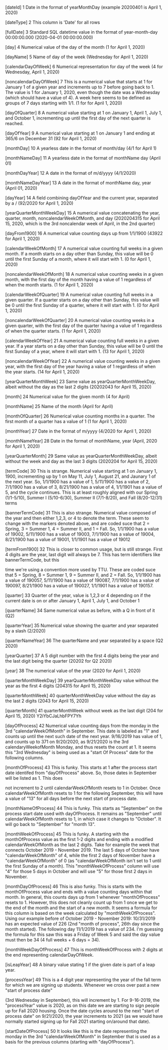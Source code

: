 [dateId] 1
 Date in the format of yearMonthDay (example 20200401 is April 1, 2020)

 [dateType] 2 
 This column is 'Date' for all rows

 [fullDate] 3 
 Standard SQL datetime value in the format of year-month-day 00:00:00.000 (2020-04-01 00:00:00.000)

 [day] 4
 Numerical value of the day of the month (1 for April 1, 2020)

 [dayName] 5 
 Name of day of the week (Wednesday for April 1, 2020)

 [calendarDayOfWeek] 6 
 Numerical representation for day of the week (4 for Wednesday, April 1, 2020)

 [noncalendarDayOfWeek] 7
 This is a numerical value that starts at 1 for January 1 of a given year and increments up to 7 before going back to 1. The value is 1 for January 1, 2020, even though the date was a Wednesday (which should have a value of 4). A week here seems to be defined as groups of 7 days starting with 1/1. (1 for for April 1, 2020)

 [dayOfQuarter] 8
 A numerical value starting at 1 on January 1, April 1, July 1, and October 1, incrementing up until the first day of the next quarter is reached.

 [dayOfYear] 9
 A numerical value starting at 1 on January 1 and ending at 365/6 on December 31 (92 for April 1, 2020)

 [monthDay] 10 
 A yearless date in the format of month/day (4/1 for April 1)

 [monthNameDay] 11
 A yearless date in the format of monthName day (April 01)

 [monthDayYear] 12 
 A date in the format of m/d/yyyy (4/1/2020)

 [monthNameDayYear] 13
 A date in the format of monthName day, year (April 01, 2020)

 [dayYear] 14
 A field combining dayOfYear and the current year, separated by a / (92/2020 for April 1, 2020)

 [yearQuarterMonthWeekDay] 15
 A numerical value concatenating the year, quarter, month, noncalendarWeekOfMonth, and day (2020204315 for April 15, 2020, which is the 3rd noncalendar week of April, in the 2nd quarter)

 [dayFrom1900] 16
 A numerical value counting days up from 1/1/1900 (43922 for April 1, 2020)

 [calendarWeekOfMonth] 17
 A numerical value counting full weeks in a given month. If a month starts on a day other than Sunday, this value will be 0 until the first Sunday of a month, where it will start with 1. (0 for April 1, 2020)

 [noncalendarWeekOfMonth] 18
 A numerical value counting weeks in a given month, with the first day of the month having a value of 1 regardless of when the month starts. (1 for April 1, 2020)

 [calendarWeekOfQuarter] 19 
 A numerical value counting full weeks in a given quarter. If a quarter starts on a day other than Sunday, this value will be 0 until the first Sunday of a quarter, where it will start with 1. (0 for April 1, 2020)

 [noncalendarWeekOfQuarter] 20
 A numerical value counting weeks in a given quarter, with the first day of the quarter having a value of 1 regardless of when the quarter starts. (1 for April 1, 2020)

 [calendarWeekOfYear] 21 
 A numerical value counting full weeks in a given year. If a year starts on a day other than Sunday, this value will be 0 until the first Sunday of a year, where it will start with 1. (13 for April 1, 2020)

 [noncalendarWeekOfYear] 22 
 A numerical value counting weeks in a given year, with the first day of the year having a value of 1 regardless of when the year starts. (14 for April 1, 2020)

 [yearQuarterMonthWeek] 23
 Same value as yearQuarterMonthWeekDay, albeit without the day as the last 2 digits (20202043 for April 15, 2020)

 [month] 24
 Numerical value for the given month (4 for April)

 [monthName] 25
 Name of the month (April for April)

 [monthOfQuarter] 26
 Numerical value counting months in a quarter. The first month of a quarter has a value of 1 (1 for April 1, 2020)

 [monthYear] 27 
 Date in the format of m/yyyy (4/2020 for April 1, 2020)

 [monthNameYear] 28 
 Date in the format of monthName, year (April, 2020 for April 1, 2020)

 [yearQuarterMonth] 29 
 Same value as yearQuarterMonthWeekDay, albeit without the week and day as the last 3 digits (2020204 for April 15, 2020)

 [termCode] 30 
 This is strange. Numerical value starting at 1 on January 1, 1900, incrementing up by 1 on May 11, July 1, August 21, and Jaunary 1 of the next year. So, 1/1/1900 has a value of 1, 5/11/1900 has a value of 2, 7/1/1900 has a value of 3, 8/21/1900 has a value of 4, 1/1/1901 has a value of 5, and the cycle continues. This is at least roughly aligned with our Spring (1/1-5/10), Summer I (5/10-6/30), Summer II (7/1-8/20), and Fall (8/20-12/31) terms

 [bannerTermCode] 31
 This is also strange. Numerical value composed of the year and then either 1,2,3, or 4 to denote the term. These seem to change with the markers denoted above, and are coded suce that 2 = Spring, 3 = Summer 1, 4 = Summer II, and 1 = Fall. So, 1/1/1900 has a value of 19002, 5/11/1900 has a value of 19003, 7/1/1900 has a value of 19004, 8/21/1900 has a value of 19001, 1/1/1901 has a value of 19012

 [termFrom1900] 32
 This is closer to common usage, but is still strange. First 4 digits are the year, last digit will always be 7. This has term identifiers like bannerTermCode, but this

time we're using a convention more used by TTU. These are coded suce that 5 = Spring, 8 = Summer 1, 9 = Summer II, and 2 = Fall. So, 1/1/1900 has a value of 190057, 5/11/1900 has a value of 190087, 7/1/1900 has a value of 190097, 8/21/1900 has a value of 190027, 1/1/1901 has a value of 190157.

 [quarter] 33
 Quarter of the year, value is 1,2,3 or 4 depending on if the current date is on or after January 1, April 1, July 1, and October 1

 [quarterName] 34
 Same numerical value as before, with a Q in front of it (Q2)

 [quarterYear] 35 
 Numerical value showing the quarter and year separated by a slash (2/2020)

 [quarterNameYear] 36 
 The quarterName and year separated by a space (Q2 2020)

 [yearQuarter] 37
 A 5 digit number with the first 4 digits being the year and the last digit being the quarter (20202 for Q2 2020)

 [year] 38
 The numerical value of the year (2020 for April 1, 2020)

 [quarterMonthWeekDay] 39
 yearQuarterMonthWeekDay value without the year as the first 4 digits (204315 for April 15, 2020)

 [quarterMonthWeek] 40 
 quarterMonthWeekDay value without the day as the last 2 digits (2043 for April 15, 2020)

 [quarterMonth] 41
 quarterMonthWeek without week as the last digit (204 for April 15, 2020) Y2iYbCJaLhbFPY7Yh

 [dayOfProcess] 42
 Numerical value counting days from the monday in the 3rd "calendarWeekOfMonth" in September. This date is labeled as "1" and counts up until the next such date of the next year. 9/16/2019 has value of 1, and counts up to 371 on 9/20/2020, as 9/21/2020 is the 3rd calendaryWeekofMonth Monday, and thus resets the count at 1. It seems this "3rd Wednesday" is being used as a "start Of Process" date for the following columns.

 [monthOfProcess] 43
 This is funky. This starts at 1 after the process start date identifed from "dayOfProcess" above. So, those dates in September will be listed as 1. This does

not increment to 2 until calendarWeekOfMonth resets to 1 in October. Once calendarWeekOfMonth resets to 1 for the following September, this will have a value of "13" for all days before the next start of process date.

 [monthNameOfProcess] 44
 This is funky. This starts as "September" on the process start date used with dayOfProcess. It remains as "September" until calendarWeekOfMonth resets to 1, in which case it changes to "October". It will go back to "September" for "month 13".

 [monthWeekOfProcess] 45
 This is funky. A starting with the monthOfProcess value as the first 1-2 digits and ending with a modified calendarWeekOfMonth as the last 2 digits. Take for example the week that connects October 2019 - November 2019. The last 5 days of October have "calendarWeekOfMonth" of 4, while the first 2 days of November have a "calendarWeekOfMonth" of 0 (as "calendarWeekOfMonth isn't set to 1 until the first Sunday of a month). This "monthWeekOfProcess" column will use "4" for those 5 days in October and will use "5" for those first 2 days in November.

 [monthDayOfProcess] 46
 This is also funky. This is starts with the monthOfProcess value and ends with a value counting days within that month. In general, this counts days up from 1 whenever "monthOfProcess" resets to 1. However, this does not cleanly count up from 1 once we get to the end of the month and the start of a new month. It seems a formula for this column is based on the week calculated by "monthWeekOfProcess". Using our example before of October 2019 - November 2019: 10/31/2019 has an expected value of 226 (2nd "month of process", 26th day since the month started). The following day 11/1/2019 has a value of 234. I'm guessing the formula for this saw this was a Friday of Week 5 and said the day value must then be 34 (4 full weeks + 6 days = 34).

 [monthWeekDayOfProcess] 47
 This is monthWeekOfProcess with 2 digits at the end representing calendarDayOfWeek.

 [isLeapYear] 48
 A binary value stating 1 if the given date is part of a leap year.

 [processYear] 49 
 This is a 4 digit year representing the year of the fall term for which we are signing up students. Whenever we cross over past a new "start of process date"

(3rd Wednesday in September), this will increment by 1. For 9-16-2019, the "processYear" value is 2020, as on this date we are starting to sign people up for Fall 2020 housing. Once the date cycles around to the next "start of process date" on 9/21/2020, the year increments to 2021 (as we would have normally started signing up for Fall 2021 starting on/around that date).

 [startDateOfProcess] 50
 It looks like this is the date representing the monday in the 3rd "calendarWeekOfMonth" in September that is used as a basis for the previous columns (starting with "dayOfProcess").